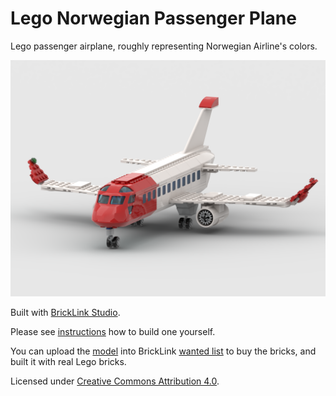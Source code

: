 # Lego Norwegian Passenger Plane

Lego passenger airplane, roughly representing Norwegian Airline's colors.

![Rendered Lego Norwegian Passenger Plane](./lego-norwegian-passenger-plane.png)

Built with [BrickLink Studio](https://www.bricklink.com/v3/studio).

Please see [instructions](./lego-norwegian-passenger-plane.pdf) how to build one yourself.

You can upload the [model](./lego-norwegian-passenger-plane.io) into BrickLink [wanted list](https://www.bricklink.com/v2/wanted/list.page) to buy the bricks, and built it with real Lego bricks.

Licensed under [Creative Commons Attribution 4.0](https://creativecommons.org/licenses/by/4.0/).
